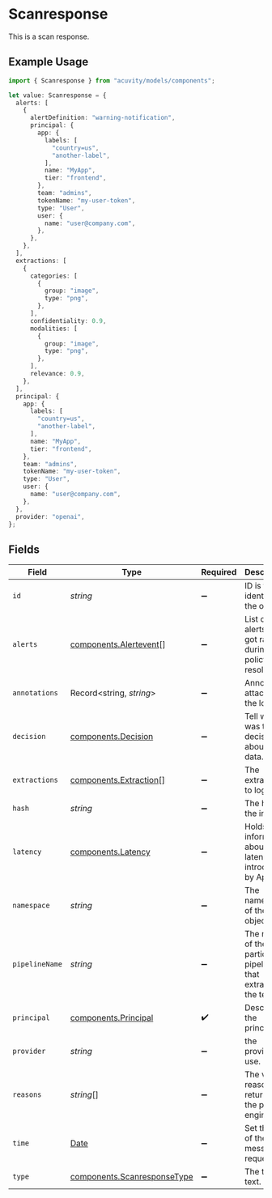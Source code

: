 # Scanresponse

This is a scan response.

## Example Usage

```typescript
import { Scanresponse } from "acuvity/models/components";

let value: Scanresponse = {
  alerts: [
    {
      alertDefinition: "warning-notification",
      principal: {
        app: {
          labels: [
            "country=us",
            "another-label",
          ],
          name: "MyApp",
          tier: "frontend",
        },
        team: "admins",
        tokenName: "my-user-token",
        type: "User",
        user: {
          name: "user@company.com",
        },
      },
    },
  ],
  extractions: [
    {
      categories: [
        {
          group: "image",
          type: "png",
        },
      ],
      confidentiality: 0.9,
      modalities: [
        {
          group: "image",
          type: "png",
        },
      ],
      relevance: 0.9,
    },
  ],
  principal: {
    app: {
      labels: [
        "country=us",
        "another-label",
      ],
      name: "MyApp",
      tier: "frontend",
    },
    team: "admins",
    tokenName: "my-user-token",
    type: "User",
    user: {
      name: "user@company.com",
    },
  },
  provider: "openai",
};
```

## Fields

| Field                                                                                         | Type                                                                                          | Required                                                                                      | Description                                                                                   | Example                                                                                       |
| --------------------------------------------------------------------------------------------- | --------------------------------------------------------------------------------------------- | --------------------------------------------------------------------------------------------- | --------------------------------------------------------------------------------------------- | --------------------------------------------------------------------------------------------- |
| `id`                                                                                          | *string*                                                                                      | :heavy_minus_sign:                                                                            | ID is the identifier of the object.                                                           |                                                                                               |
| `alerts`                                                                                      | [components.Alertevent](../../models/components/alertevent.md)[]                              | :heavy_minus_sign:                                                                            | List of alerts that got raised during the policy resolution.                                  |                                                                                               |
| `annotations`                                                                                 | Record<string, *string*>                                                                      | :heavy_minus_sign:                                                                            | Annotations attached to the log.                                                              |                                                                                               |
| `decision`                                                                                    | [components.Decision](../../models/components/decision.md)                                    | :heavy_minus_sign:                                                                            | Tell what was the decision about the data.                                                    |                                                                                               |
| `extractions`                                                                                 | [components.Extraction](../../models/components/extraction.md)[]                              | :heavy_minus_sign:                                                                            | The extractions to log.                                                                       |                                                                                               |
| `hash`                                                                                        | *string*                                                                                      | :heavy_minus_sign:                                                                            | The hash of the input.                                                                        |                                                                                               |
| `latency`                                                                                     | [components.Latency](../../models/components/latency.md)                                      | :heavy_minus_sign:                                                                            | Holds information about latencies introduced by Apex.                                         |                                                                                               |
| `namespace`                                                                                   | *string*                                                                                      | :heavy_minus_sign:                                                                            | The namespace of the object.                                                                  |                                                                                               |
| `pipelineName`                                                                                | *string*                                                                                      | :heavy_minus_sign:                                                                            | The name of the particular pipeline that extracted the text.                                  |                                                                                               |
| `principal`                                                                                   | [components.Principal](../../models/components/principal.md)                                  | :heavy_check_mark:                                                                            | Describe the principal.                                                                       |                                                                                               |
| `provider`                                                                                    | *string*                                                                                      | :heavy_minus_sign:                                                                            | the provider to use.                                                                          | openai                                                                                        |
| `reasons`                                                                                     | *string*[]                                                                                    | :heavy_minus_sign:                                                                            | The various reasons returned by the policy engine.                                            |                                                                                               |
| `time`                                                                                        | [Date](https://developer.mozilla.org/en-US/docs/Web/JavaScript/Reference/Global_Objects/Date) | :heavy_minus_sign:                                                                            | Set the time of the message request.                                                          |                                                                                               |
| `type`                                                                                        | [components.ScanresponseType](../../models/components/scanresponsetype.md)                    | :heavy_minus_sign:                                                                            | The type of text.                                                                             |                                                                                               |